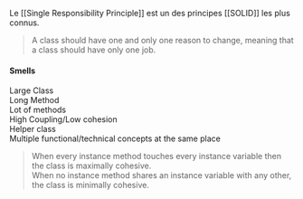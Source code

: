 Le [[Single Responsibility Principle]] est un des principes [[SOLID]] les plus connus.

> A class should have one and only one reason to change, meaning that a class should have only one job.  
  
#### Smells  
Large Class  
Long Method  
Lot of methods  
High Coupling/Low cohesion  
Helper class  
Multiple functional/technical concepts at the same place

> When every instance method touches every instance variable then the class is maximally cohesive.  
> When no instance method shares an instance variable with any other, the class is minimally cohesive.